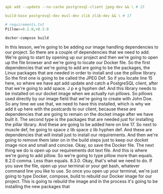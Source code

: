 ```yml
apk add --update --no-cache postgresql-client jpeg-dev && \ # 15

build-base postgresql-dev musl-dev zlib zlib-dev && \ # 17
```
```python
# requirements.txt
Pillow>=8.2.0,<8.3.0
```
```bash
docker-compose build
```
In this lesson, we're going to be adding our image handling dependencies to our project.
So there are a couple of dependencies that we need to add.
We're going to start by opening up our project and then we're going to open up the file browser and
we're going to locate our Docker file.
So the first dependencies that we're going to add are going to be the packages, the Linux packages
that are needed in order to install and use the pillow library.
So the first one is going to be called the JPEG Def.
So if you locate line 15 here, so where we have apt add update and catch a PostgreSQL client, after
that we're going to add space.
J p e g hyphen def.
And this library needs to be installed on our docket image when we actually run pillows.
So pillows used directly by our image field that we're going to create with John Doe.
So any time we use that, we need to have this installed, which is why we add it up here with the postcards
to our client, because these are dependencies that are going to remain on the docket image after we
have built it.
The second type is the packages that are needed just for installing the pillar library.
And these are going to be added here on line 17.
So next to muscle def, he going to space z lib space z lib hyphen def.
And these are dependencies that will install just to install our requirements.
And then we're going to remove them later on in the build steps just to keep our docket image nice and
small and concise.
Okay, so save the Docker file.
The next thing we do is open up our requirements dot text file.
And this is where we're going to add pillow.
So we're going to type pillow more than equals.
8.2.0 comma.
Less than equals.
8.3.0.
Okay, that's what we need to do.
If you save the file, open up your terminal or your get bash, whatever command line you like to use.
So once you open up your terminal, we're just going to type Docker, compose, build to rebuild our
Docker image for our project.
This is going to rebuild the image and in the process it's going to be installing the new packages that
